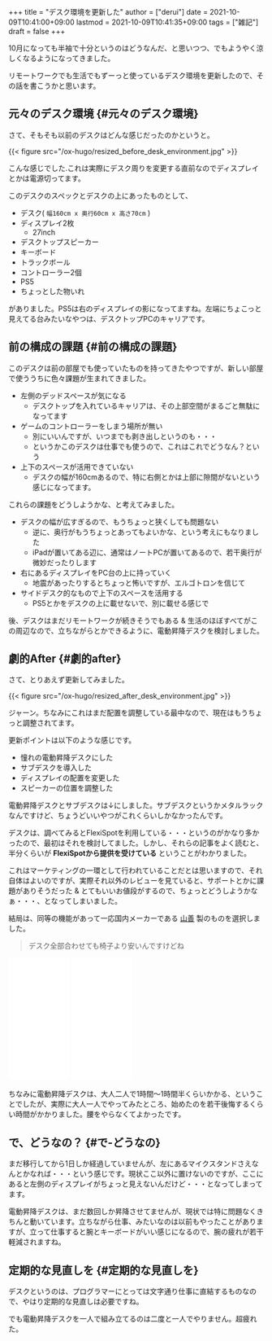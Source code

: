 +++
title = "デスク環境を更新した"
author = ["derui"]
date = 2021-10-09T10:41:00+09:00
lastmod = 2021-10-09T10:41:35+09:00
tags = ["雑記"]
draft = false
+++

10月になっても半袖で十分というのはどうなんだ、と思いつつ、でもようやく涼しくなるようになってきました。

リモートワークでも生活でもずーっと使っているデスク環境を更新したので、その話を書こうかと思います。

<!--more-->


## 元々のデスク環境 {#元々のデスク環境}

さて、そもそも以前のデスクはどんな感じだったのかというと。

{{< figure src="/ox-hugo/resized_before_desk_environment.jpg" >}}

こんな感じでした.これは実際にデスク周りを変更する直前なのでディスプレイとかは電源切ってます。

このデスクのスペックとデスクの上にあったものとして、

-   デスク( `幅160cm x 奥行60cm x 高さ70cm` )
-   ディスプレイ2枚
    -   27inch
-   デスクトップスピーカー
-   キーボード
-   トラックボール
-   コントローラー2個
-   PS5
-   ちょっとした物いれ

がありました。PS5は右のディスプレイの影になってますね。左端にちょこっと見えてる台みたいなやつは、デスクトップPCのキャリアです。


## 前の構成の課題 {#前の構成の課題}

このデスクは前の部屋でも使っていたものを持ってきたやつですが、新しい部屋で使ううちに色々課題が生まれてきました。

-   左側のデッドスペースが気になる
    -   デスクトップを入れているキャリアは、その上部空間がまるごと無駄になってます
-   ゲームのコントローラーをしまう場所が無い
    -   別にいいんですが、いつまでも剥き出しというのも・・・
    -   というかこのデスクは仕事でも使うので、これはこれでどうなん？という
-   上下のスペースが活用できていない
    -   デスクの幅が160cmあるので、特に右側とかは上部に隙間がないという感じになってます。

これらの課題をどうしようかな、と考えてみました。

-   デスクの幅が広すぎるので、もうちょっと狭くしても問題ない
    -   逆に、奥行がもうちょっとあってもよいかな、という考えにもなりました
    -   iPadが置いてある辺に、通常はノートPCが置いてあるので、若干奥行が微妙だったりします
-   右にあるディスプレイをPC台の上に持っていく
    -   地震があったりするとちょっと怖いですが、エルゴトロンを信じて
-   サイドデスク的なもので上下のスペースを活用する
    -   PS5とかをデスクの上に載せないで、別に載せる感じで

後、デスクはまだリモートワークが続きそうでもある & 生活のほぼすべてがこの周辺なので、立ちながらとかできるように、電動昇降デスクを検討しました。


## 劇的After {#劇的after}

さて、とりあえず更新してみました。

{{< figure src="/ox-hugo/resized_after_desk_environment.jpg" >}}

ジャーン。ちなみにこれはまだ配置を調整している最中なので、現在はもうちょっと調整されてます。

更新ポイントは以下のような感じです。

-   憧れの電動昇降デスクにした
-   サブデスクを導入した
-   ディスプレイの配置を変更した
-   スピーカーの位置を調整した

電動昇降デスクとサブデスクは↓にしました。サブデスクというかメタルラックなんですけど、ちょうどいいやつがこれくらいしかなかったんです。

デスクは、調べてみるとFlexiSpotを利用している・・・というのがかなり多かったので、最初はそれを検討してました。しかし、それらの記事をよく読むと、半分くらいが **FlexiSpotから提供を受けている** ということがわかりました。

これはマーケティングの一環として行われていることだとは思いますので、それ自体はよいのですが、実際それ以外のレビューを見ていると、サポートとかに課題がありそうだった & とてもいいお値段がするので、ちょっとどうしようかなぁ・・・、となってしまいました。

結局は、同等の機能があって一応国内メーカーである [山善](https://www.yamazen.co.jp/) 製のものを選択しました。

> デスク全部合わせても椅子より安いんですけどね

<iframe style="width:120px;height:240px;" marginwidth="0" marginheight="0" scrolling="no" frameborder="0" src="//rcm-fe.amazon-adsystem.com/e/cm?lt1=_blank&bc1=000000&IS2=1&bg1=FFFFFF&fc1=000000&lc1=0000FF&t=derui09-22&language=ja_JP&o=9&p=8&l=as4&m=amazon&f=ifr&ref=as_ss_li_til&asins=B077XC2VWH&linkId=217c9593ab5bae51716d4ebaa6363e9b"></iframe>
<iframe style="width:120px;height:240px;" marginwidth="0" marginheight="0" scrolling="no" frameborder="0" src="//rcm-fe.amazon-adsystem.com/e/cm?lt1=_blank&bc1=000000&IS2=1&bg1=FFFFFF&fc1=000000&lc1=0000FF&t=derui09-22&language=ja_JP&o=9&p=8&l=as4&m=amazon&f=ifr&ref=as_ss_li_til&asins=B082V8WYQS&linkId=a499c5936000a951845190498b9161c2"></iframe>

ちなみに電動昇降デスクは、大人二人で1時間〜1時間半くらいかかる、ということでしたが、実際に大人一人でやってみたところ、始めたのを若干後悔するくらい時間がかかりました。腰をやらなくてよかったです。


## で、どうなの？ {#で-どうなの}

まだ移行してから1日しか経過していませんが、左にあるマイクスタンドさえなんとかなれば・・・という感じです。現状ここ以外に置けないのですが、ここにあると左側のディスプレイがちょっと見えないんだけど・・・となってしまってます。

電動昇降デスクは、まだ数回しか昇降させてませんが、現状では特に問題なくきちんと動いています。立ちながら仕事、みたいなのは以前もやったことがありますが、立って仕事すると腕とキーボードがいい感じになるので、腕の疲れが若干軽減されますね。


## 定期的な見直しを {#定期的な見直しを}

デスクというのは、プログラマーにとっては文字通り仕事に直結するものなので、やはり定期的な見直しは必要ですね。

でも電動昇降デスクを一人で組み立てるのは二度と一人でやりません。超疲れた。
